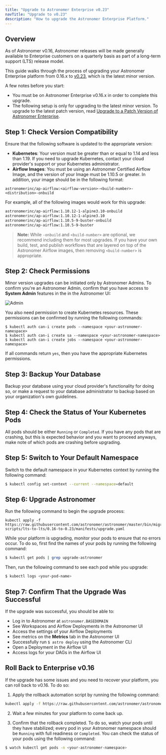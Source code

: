 ```yaml
---
title: "Upgrade to Astronomer Enterprise v0.23"
navTitle: "Upgrade to v0.23"
description: "How to upgrade the Astronomer Enterprise Platform."
---
```


## Overview

As of Astronomer v0.16, Astronomer releases will be made generally available to Enterprise customers on a quarterly basis as part of a long-term support (LTS) release model.

This guide walks through the process of upgrading your Astronomer Enterprise platform from 0.16.x to [v0.23](https://www.astronomer.io/docs/enterprise/0.23/resources/release-notes), which is the latest minor version.

A few notes before you start:
- You must be on Astronomer Enterprise v0.16.x in order to complete this upgrade.
- The following setup is only for upgrading to the latest minor version. To upgrade to the latest patch version, read [Upgrade to a Patch Version of Astronomer Enterprise](https://www.astronomer.io/docs/enterprise/v0.16/manage-astronomer/upgrade-astronomer).

## Step 1: Check Version Compatibility

Ensure that the following software is updated to the appropriate version:

- **Kubernetes**: Your version must be greater than or equal to 1.14 and less than 1.19. If you need to upgrade Kubernetes, contact your cloud provider's support or your Kubernetes administrator.
- **Airflow Images**: You must be using an Astronomer Certified Airflow Image, and the version of your Image must be 1.10.5 or greater. In addition, your image should be in the following format:
```
astronomerinc/ap-airflow:<airflow-version>-<build-number>-<distribution>-onbuild
```
For example, all of the following images would work for this upgrade:
```sh
astronomerinc/ap-airflow:1.10.12-1-alpine3.10-onbuild
astronomerinc/ap-airflow:1.10.12-1-alpine3.10
astronomerinc/ap-airflow:1.10.5-9-buster-onbuild
astronomerinc/ap-airflow:1.10.5-9-buster
```
> **Note:** While `-onbuild` and `<build-number>` are optional, we recommend including them for most upgrades. If you have your own build, test, and publish workflows that are layered on top of the Astronomer Airflow images, then removing `<build-number>` is appropriate.

## Step 2: Check Permissions

Minor version upgrades can be initiated only by Astronomer Admins. To confirm you're an Astronomer Admin, confirm that you have access to **System Admin** features in the in the Astronomer UI:

![Admin](https://assets2.astronomer.io/main/docs/enterprise_quickstart/admin_panel.png)

You also need permission to create Kubernetes resources. These permissions can be confirmed by running the following commands:

```
$ kubectl auth can-i create pods --namespace <your-astronomer-namespace>
$ kubectl auth can-i create sa --namespace <your-astronomer-namespace>
$ kubectl auth can-i create jobs --namespace <your-astronomer-namespace>
```

If all commands return `yes`, then you have the appropriate Kubernetes permissions.

## Step 3: Backup Your Database

Backup your database using your cloud provider's functionality for doing so, or make a request to your database administrator to backup based on your organization's own guidelines.

## Step 4: Check the Status of Your Kubernetes Pods

All pods should be either `Running` or `Completed`. If you have any pods that are crashing, but this is expected behavior and you want to proceed anyways, make note of which pods are crashing before upgrading.

## Step 5: Switch to Your Default Namespace

Switch to the default namespace in your Kubernetes context by running the following command:

```sh
$ kubectl config set-context --current --namespace=default
```

## Step 6: Upgrade Astronomer

Run the following command to begin the upgrade process:

```
kubectl apply -f https://raw.githubusercontent.com/astronomer/astronomer/master/bin/migration-scripts/lts-to-lts/0.16-to-0.23/manifests/upgrade.yaml
```

While your platform is upgrading, monitor your pods to ensure that no errors occur. To do so, first find the names of your pods by running the following command:

```sh
$ kubectl get pods | grep upgrade-astronomer
```

Then, run the following command to see each pod while you upgrade:

```sh
$ kubectl logs <your-pod-name>
```

## Step 7: Confirm That the Upgrade Was Successful

If the upgrade was successful, you should be able to:

* Log in to Astronomer at `astronomer.BASEDOMAIN`
* See Workspaces and Airflow Deployments in the Astronomer UI
* Access the settings of your Airflow Deployments
* See metrics on the **Metrics** tab in the Astronomer UI
* Successfully run `$ astro deploy` using the Astronomer CLI
* Open a Deployment in the Airflow UI
* Access logs for your DAGs in the Airflow UI

## Roll Back to Enterprise v0.16

If the upgrade has some issues and you need to recover your platform, you can roll back to v0.16. To do so:

1. Apply the rollback automation script by running the following command:
```sh
kubectl apply -f https://raw.githubusercontent.com/astronomer/astronomer/master/bin/migration-scripts/lts-to-lts/0.16-to-0.23/manifests/rollback.yaml
```

2. Wait a few minutes for your platform to come back up.

3. Confirm that the rollback completed. To do so, watch your pods until they have stabilized; every pod in your Astronomer namespace should be `Running` with full readiness or `Completed`. You can check the status of your pods using the following command:
```sh
$ watch kubectl get pods -n <your-astronomer-namespace>
```
